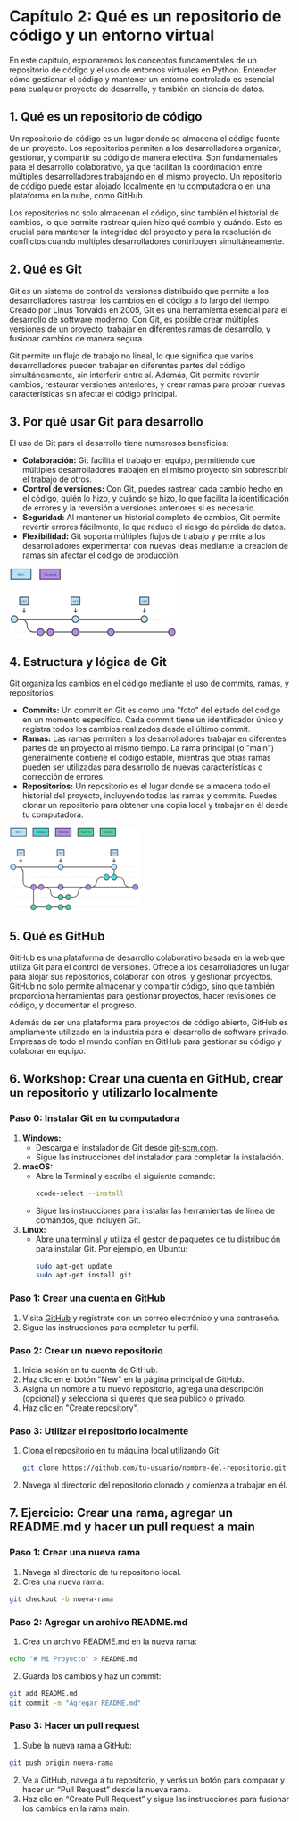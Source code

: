 # Capítulo 2: Qué es un repositorio de código y un entorno virtual

En este capítulo, exploraremos los conceptos fundamentales de un repositorio de código y el uso de entornos virtuales en Python. Entender cómo gestionar el código y mantener un entorno controlado es esencial para cualquier proyecto de desarrollo, y también en ciencia de datos.

## 1. Qué es un repositorio de código

Un repositorio de código es un lugar donde se almacena el código fuente de un proyecto. Los repositorios permiten a los desarrolladores organizar, gestionar, y compartir su código de manera efectiva. Son fundamentales para el desarrollo colaborativo, ya que facilitan la coordinación entre múltiples desarrolladores trabajando en el mismo proyecto. Un repositorio de código puede estar alojado localmente en tu computadora o en una plataforma en la nube, como GitHub.

Los repositorios no solo almacenan el código, sino también el historial de cambios, lo que permite rastrear quién hizo qué cambio y cuándo. Esto es crucial para mantener la integridad del proyecto y para la resolución de conflictos cuando múltiples desarrolladores contribuyen simultáneamente.

## 2. Qué es Git

Git es un sistema de control de versiones distribuido que permite a los desarrolladores rastrear los cambios en el código a lo largo del tiempo. Creado por Linus Torvalds en 2005, Git es una herramienta esencial para el desarrollo de software moderno. Con Git, es posible crear múltiples versiones de un proyecto, trabajar en diferentes ramas de desarrollo, y fusionar cambios de manera segura.

Git permite un flujo de trabajo no lineal, lo que significa que varios desarrolladores pueden trabajar en diferentes partes del código simultáneamente, sin interferir entre sí. Además, Git permite revertir cambios, restaurar versiones anteriores, y crear ramas para probar nuevas características sin afectar el código principal.

## 3. Por qué usar Git para desarrollo

El uso de Git para el desarrollo tiene numerosos beneficios:

- **Colaboración:** Git facilita el trabajo en equipo, permitiendo que múltiples desarrolladores trabajen en el mismo proyecto sin sobrescribir el trabajo de otros.
- **Control de versiones:** Con Git, puedes rastrear cada cambio hecho en el código, quién lo hizo, y cuándo se hizo, lo que facilita la identificación de errores y la reversión a versiones anteriores si es necesario.
- **Seguridad:** Al mantener un historial completo de cambios, Git permite revertir errores fácilmente, lo que reduce el riesgo de pérdida de datos.
- **Flexibilidad:** Git soporta múltiples flujos de trabajo y permite a los desarrolladores experimentar con nuevas ideas mediante la creación de ramas sin afectar el código de producción.

![alt text](img/git_flow_1.png)

## 4. Estructura y lógica de Git

Git organiza los cambios en el código mediante el uso de commits, ramas, y repositorios:

- **Commits:** Un commit en Git es como una "foto" del estado del código en un momento específico. Cada commit tiene un identificador único y registra todos los cambios realizados desde el último commit.
- **Ramas:** Las ramas permiten a los desarrolladores trabajar en diferentes partes de un proyecto al mismo tiempo. La rama principal (o "main") generalmente contiene el código estable, mientras que otras ramas pueden ser utilizadas para desarrollo de nuevas características o corrección de errores.
- **Repositorios:** Un repositorio es el lugar donde se almacena todo el historial del proyecto, incluyendo todas las ramas y commits. Puedes clonar un repositorio para obtener una copia local y trabajar en él desde tu computadora.

![alt text](img/git_flow_2.png)

## 5. Qué es GitHub

GitHub es una plataforma de desarrollo colaborativo basada en la web que utiliza Git para el control de versiones. Ofrece a los desarrolladores un lugar para alojar sus repositorios, colaborar con otros, y gestionar proyectos. GitHub no solo permite almacenar y compartir código, sino que también proporciona herramientas para gestionar proyectos, hacer revisiones de código, y documentar el progreso.

Además de ser una plataforma para proyectos de código abierto, GitHub es ampliamente utilizado en la industria para el desarrollo de software privado. Empresas de todo el mundo confían en GitHub para gestionar su código y colaborar en equipo.

## 6. Workshop: Crear una cuenta en GitHub, crear un repositorio y utilizarlo localmente

### Paso 0: Instalar Git en tu computadora
1. **Windows:**
   - Descarga el instalador de Git desde [git-scm.com](https://git-scm.com/downloads).
   - Sigue las instrucciones del instalador para completar la instalación.
2. **macOS:**
   - Abre la Terminal y escribe el siguiente comando:
     ```bash
     xcode-select --install
     ```
   - Sigue las instrucciones para instalar las herramientas de línea de comandos, que incluyen Git.
3. **Linux:**
   - Abre una terminal y utiliza el gestor de paquetes de tu distribución para instalar Git. Por ejemplo, en Ubuntu:
     ```bash
     sudo apt-get update
     sudo apt-get install git
     ```

### Paso 1: Crear una cuenta en GitHub
1. Visita [GitHub](https://github.com) y regístrate con un correo electrónico y una contraseña.
2. Sigue las instrucciones para completar tu perfil.

### Paso 2: Crear un nuevo repositorio
1. Inicia sesión en tu cuenta de GitHub.
2. Haz clic en el botón "New" en la página principal de GitHub.
3. Asigna un nombre a tu nuevo repositorio, agrega una descripción (opcional) y selecciona si quieres que sea público o privado.
4. Haz clic en "Create repository".

### Paso 3: Utilizar el repositorio localmente
1. Clona el repositorio en tu máquina local utilizando Git:
   ```bash
   git clone https://github.com/tu-usuario/nombre-del-repositorio.git
   ```
2.	Navega al directorio del repositorio clonado y comienza a trabajar en él.

## 7. Ejercicio: Crear una rama, agregar un README.md y hacer un pull request a main

### Paso 1: Crear una nueva rama

1.	Navega al directorio de tu repositorio local.
2.	Crea una nueva rama:

```bash
git checkout -b nueva-rama
```

### Paso 2: Agregar un archivo README.md

1.	Crea un archivo README.md en la nueva rama:

```bash
echo "# Mi Proyecto" > README.md
```

2.	Guarda los cambios y haz un commit:

```bash
git add README.md
git commit -m "Agregar README.md"
```

### Paso 3: Hacer un pull request

1.	Sube la nueva rama a GitHub:
```bash
git push origin nueva-rama
```
2.	Ve a GitHub, navega a tu repositorio, y verás un botón para comparar y hacer un “Pull Request” desde la nueva rama.
3.	Haz clic en “Create Pull Request” y sigue las instrucciones para fusionar los cambios en la rama main.
